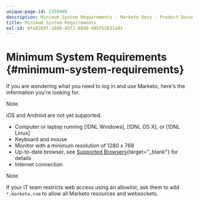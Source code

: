 ```yaml
---
unique-page-id: 2359900
description: Minimum System Requirements - Marketo Docs - Product Documentation
title: Minimum System Requirements
exl-id: 0fa8369f-18d6-45f2-80d0-d95fb2631a01
---
```

# Minimum System Requirements {#minimum-system-requirements}

If you are wondering what you need to log in and use Marketo, here's the information you're looking for.

>[!NOTE]
>
>iOS and Android are not yet supported.

* Computer or laptop running [!DNL Windows], [!DNL OS X], or [!DNL Linux]
* Keyboard and mouse
* Monitor with a minimum resolution of 1280 x 768
* Up-to-date browser, see [Supported Browsers](/help/marketo/product-docs/administration/setup-administration/supported-browsers.md){target="_blank"} for details
* Internet connection

>[!NOTE]
>
>If your IT team restricts web access using an allowlist, ask them to add `*.marketo.com` to allow all Marketo resources and websockets.
